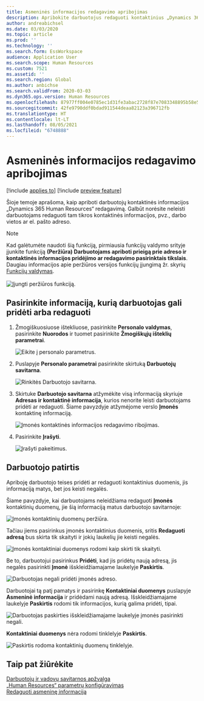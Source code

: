 ```yaml
---
title: Asmeninės informacijos redagavimo apribojimas
description: Apribokite darbuotojus redaguoti kontaktinius „Dynamics 365 Human Resources“ duomenis.
author: andreabichsel
ms.date: 03/03/2020
ms.topic: article
ms.prod: ''
ms.technology: ''
ms.search.form: EssWorkspace
audience: Application User
ms.search.scope: Human Resources
ms.custom: 7521
ms.assetid: ''
ms.search.region: Global
ms.author: anbichse
ms.search.validFrom: 2020-03-03
ms.dyn365.ops.version: Human Resources
ms.openlocfilehash: 87977ff004e0785ec1d31fe3abac2728f87e7083348895b58e58f46cd3e79925
ms.sourcegitcommit: 42fe9790ddf0bdad911544deaa82123a396712fb
ms.translationtype: HT
ms.contentlocale: lt-LT
ms.lasthandoff: 08/05/2021
ms.locfileid: "6748888"
---
```

# <a name="restrict-editing-of-personal-information"></a>Asmeninės informacijos redagavimo apribojimas

[!include [applies to](../includes/applies-to-hr.md)]
[!include [preview feature](./includes/preview-feature.md)]

Šioje temoje aprašoma, kaip apriboti darbuotojų kontaktinės informacijos „Dynamics 365 Human Resources“ redagavimą. Galbūt norėsite neleisti darbuotojams redaguoti tam tikros kontaktinės informacijos, pvz., darbo vietos ar el. pašto adreso.

> [!NOTE]
> Kad galėtumėte naudoti šią funkciją, pirmiausia funkcijų valdymo srityje įjunkite funkciją **(Peržiūra) Darbuotojams apriboti prieigą prie adreso ir kontaktinės informacijos pridėjimo ar redagavimo pasirinktais tikslais**. Daugiau informacijos apie peržiūros versijos funkcijų įjungimą žr. skyrių [Funkcijų valdymas](hr-admin-manage-features.md).<br><br>![Įjungti peržiūros funkciją.](./media/hr-employee-self-service-restrict-enable.png)

## <a name="choose-the-information-an-employee-can-add-or-edit"></a>Pasirinkite informaciją, kurią darbuotojas gali pridėti arba redaguoti

1. Žmogiškuosiuose ištekliuose, pasirinkite **Personalo valdymas**, pasirinkite **Nuorodos** ir tuomet pasirinkite **Žmogiškųjų išteklių parametrai**.

   ![Eikite į personalo parametrus.](./media/hr-employee-self-service-human-resources-parameters.png)

2. Puslapyje **Personalo parametrai** pasirinkite skirtuką **Darbuotojų savitarna**.

   ![Rinkitės Darbuotojo savitarna.](./media/hr-employee-self-service-tab.png)

3. Skirtuke **Darbuotojo savitarna** atžymėkite visą informaciją skyriuje **Adresas ir kontaktinė informacija**, kurios nenorite leisti darbuotojams pridėti ar redaguoti. Šiame pavyzdyje atžymėjome verslo **Įmonės** kontaktinę informaciją.

   ![Įmonės kontaktinės informacijos redagavimo ribojimas.](./media/hr-employee-self-service-restrict-business.png)

4. Pasirinkite **Įrašyti**.

   ![Įrašyti pakeitimus.](./media/hr-employee-self-service-restrict-save.png)

## <a name="employee-experience"></a>Darbuotojo patirtis

Apriboję darbuotojo teises pridėti ar redaguoti kontaktinius duomenis, jis informaciją matys, bet jos keisti negalės.

Šiame pavyzdyje, kai darbuotojams neleidžiama redaguoti **Įmonės** kontaktinių duomenų, jie šią informaciją matus darbuotojo savitarnoje:

![Įmonės kontaktinių duomenų peržiūra.](./media/hr-employee-self-service-restrict-view.png)

Tačiau jiems pasirinkus įmonės kontaktinius duomenis, sritis **Redaguoti adresą** bus skirta tik skaityti ir jokių laukelių jie keisti negalės.

![Įmonės kontaktiniai duomenys rodomi kaip skirti tik skaityti.](./media/hr-employee-self-service-restrict-read-only.png)

Be to, darbuotojui pasirinkus **Pridėti**, kad jis pridėtų naują adresą, jis negalės pasirinkti **Įmonė** išskleidžiamajame laukelyje **Paskirtis**.

![Darbuotojas negali pridėti įmonės adreso.](./media/hr-employee-self-service-restrict-add.png)

Darbuotojai tą patį pamatys ir pasirinkę **Kontaktiniai duomenys** puslapyje **Asmeninė informacija** ir pridėdami naują adresą. Išskleidžiamajame laukelyje **Paskirtis** rodomi tik informacijos, kurią galima pridėti, tipai. 

![Darbuotojas paskirties išskleidžiamajame laukelyje įmonės pasirinkti negali.](./media/hr-employee-self-service-restrict-purpose.png)

**Kontaktiniai duomenys** nėra rodomi tinklelyje **Paskirtis**.

![Paskirtis rodoma kontaktinių duomenų tinklelyje.](./media/hr-employee-self-service-restrict-purpose-grid.png)

## <a name="see-also"></a>Taip pat žiūrėkite

[Darbuotojų ir vadovų savitarnos apžvalga](hr-employee-manager-self-service-overview.md)<br>
[„Human Resources“ parametrų konfigūravimas](hr-setup-parameters.md)<br>
[Redaguoti asmeninę informaciją](hr-employee-manager-self-service-edit-personal-information.md)